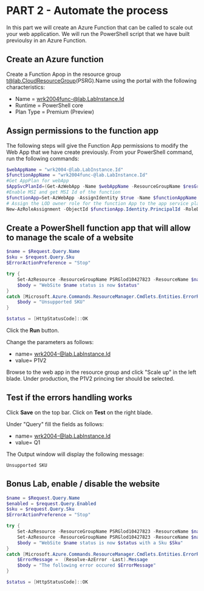 # PART 2 - Automate the process

In this part we will create an Azure Function that can be called to scale out your web application.
We will run the PowerShell script that we have built previoulsy in an Azure Function.

## Create an Azure function

Create a Function Apop in the resource group t@lab.CloudResourceGroup(PSRG).Name using the portal with the following characteristics:

- Name = wrk2004func-@lab.LabInstance.Id
- Runtime = PowerShell core
- Plan Type = Premium (Preview)

## Assign permissions to the function app

The following steps will give the Function App permissions to modify the Web App that we have create previously.
From your PowerShell command, run the following commands:

```PowerShell
$webAppName = "wrk2004-@lab.LabInstance.Id"
$functionAppName = "wrk2004func-@lab.LabInstance.Id"
#Get AppPlan for webApp
$AppSvcPlanId=(Get-AzWebApp -Name $webAppName -ResourceGroupName $resGroup).ServerFarmId
#Enable MSI and get MSI Id of the function
$functionApp=Set-AzWebApp -AssignIdentity $true -Name $functionAppName -ResourceGroupName $resGroup
# Assign the LOD owner role for the function App to the app service plan
New-AzRoleAssignment -ObjectId $functionApp.Identity.PrincipalId -RoleDefinitionName "LOD Owner" -Scope $AppSvcPlanId
```

## Create a PowerShell function app that will allow to manage the scale of a website

```PowerShell
$name = $Request.Query.Name
$sku = $request.Query.Sku
$ErrorActionPreference = "Stop"

try {
    Set-AzResource -ResourceGroupName PSRGlod10427823 -ResourceName $name -ResourceType Microsoft.Web/serverFarms -Sku @{ Name = "$Sku"} -Force
    $body = "WebSite $name status is now $status"
}
catch [Microsoft.Azure.Commands.ResourceManager.Cmdlets.Entities.ErrorResponses.ErrorResponseMessageException] {
    $body = "Unsupported SKU"
}

$status = [HttpStatusCode]::OK
```

Click the **Run** button.


Change the parameters as follows:

- name= wrk2004-@lab.LabInstance.Id
- value= P1V2

Browse to the web app in the resource group and click "Scale up" in the left blade.
Under production, the P1V2 princing tier should be selected.

## Test if the errors handling works

Click **Save** on the top bar.
Click on **Test** on the right blade.

Under "Query" fill the fields as follows:

- name= wrk2004-@lab.LabInstance.Id
- value= Q1

The Output window will display the following message:

```
Unsupported SKU
```

## Bonus Lab, enable / disable the website

```PowerShell
$name = $Request.Query.Name
$enabled = $request.Query.Enabled
$sku = $request.Query.Sku
$ErrorActionPreference = "Stop"

try {
    Set-AzResource -ResourceGroupName PSRGlod10427823 -ResourceName $name -ResourceType Microsoft.Web/sites -Properties @{enabled = "$enabled"} -Force
    Set-AzResource -ResourceGroupName PSRGlod10427823 -ResourceName $name -ResourceType Microsoft.Web/serverFarms -Sku @{ Name = "$Sku"} -Force
    $body = "WebSite $name status is now $status with a Sku $Sku"
}
catch [Microsoft.Azure.Commands.ResourceManager.Cmdlets.Entities.ErrorResponses.ErrorResponseMessageException] {
    $ErrorMessage =  (Resolve-AzError -Last).Message
    $body = "The following error occured $ErrorMessage"
}

$status = [HttpStatusCode]::OK
```

